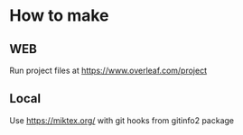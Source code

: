 
# How to make

## WEB

Run project files at https://www.overleaf.com/project

## Local

Use https://miktex.org/ with git hooks from gitinfo2 package

